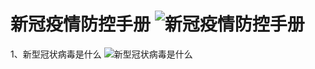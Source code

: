 ﻿新冠疫情防控手册
  ![新冠疫情防控手册](../images/2020040320000.png)
==============================
1、新型冠状病毒是什么
  ![新型冠状病毒是什么](../images/2020040320001.png)
